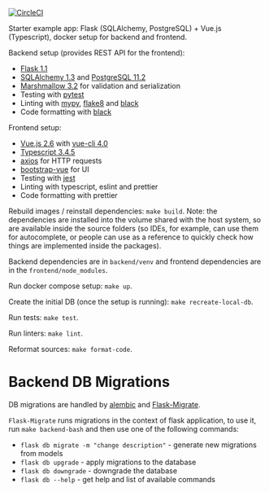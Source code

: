 [![CircleCI](https://circleci.com/gh/serebrov/flask-vue-starter.svg?style=svg)](https://circleci.com/gh/serebrov/flask-vue-starter)

Starter example app: Flask (SQLAlchemy, PostgreSQL) + Vue.js (Typescript), docker setup for backend and frontend.

Backend setup (provides REST API for the frontend):

- [Flask 1.1](http://flask.pocoo.org/)
- [SQLAlchemy 1.3](https://www.sqlalchemy.org/) and [PostgreSQL 11.2](https://www.postgresql.org/)
- [Marshmallow 3.2](https://marshmallow.readthedocs.io/) for validation and serialization
- Testing with [pytest](https://docs.pytest.org/en/latest/)
- Linting with [mypy](http://mypy-lang.org/), [flake8](http://flake8.pycqa.org/en/latest/) and [black](https://github.com/ambv/black)
- Code formatting with [black](https://github.com/ambv/black)

Frontend setup:

- [Vue.js 2.6](https://vuejs.org/) with [vue-cli 4.0](https://cli.vuejs.org/)
- [Typescript 3.4.5](https://www.typescriptlang.org/)
- [axios](https://github.com/axios/axios) for HTTP requests
- [bootstrap-vue](https://bootstrap-vue.js.org/) for UI
- Testing with [jest](https://jestjs.io/)
- Linting with typescript, eslint and prettier
- Code formatting with prettier

Rebuild images / reinstall dependencies: `make build`.
Note: the dependencies are installed into the volume shared with the host system, so are available inside the source folders (so IDEs, for example, can use them for autocomplete, or people can use as a reference to quickly check how things are implemented inside the packages).

Backend dependencies are in `backend/venv` and frontend dependencies are in the `frontend/node_modules`.

Run docker compose setup: `make up`.

Create the initial DB (once the setup is running): ```make recreate-local-db```.

Run tests: `make test`.

Run linters: `make lint`.

Reformat sources: `make format-code`.

# Backend DB Migrations

DB migrations are handled by [alembic](https://alembic.sqlalchemy.org/en/latest/autogenerate.html) and [Flask-Migrate](https://flask-migrate.readthedocs.io/en/latest/).

`Flask-Migrate` runs migrations in the context of flask application, to use it, run `make backend-bash` and then use one of the following commands:

- `flask db migrate -m "change description"` - generate new migrations from models
- `flask db upgrade` - apply migrations to the database
- `flask db downgrade` - downgrade the database
- `flask db --help` - get help and list of available commands
